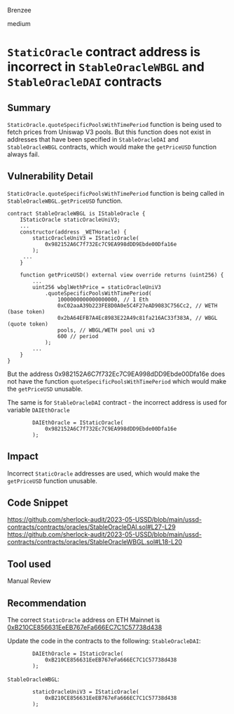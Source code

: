 Brenzee

medium

# `StaticOracle` contract address is incorrect in `StableOracleWBGL` and `StableOracleDAI` contracts

## Summary
`StaticOracle.quoteSpecificPoolsWithTimePeriod` function is being used to fetch prices from Uniswap V3 pools. 
But this function does not exist in addresses that have been specified in `StableOracleDAI` and `StableOracleWBGL` contracts, which would make the `getPriceUSD` function always fail.

## Vulnerability Detail
`StaticOracle.quoteSpecificPoolsWithTimePeriod` function is being called in `StableOracleWBGL.getPriceUSD` function.

```solidity
contract StableOracleWBGL is IStableOracle {
    IStaticOracle staticOracleUniV3;
    ...
    constructor(address _WETHoracle) {
        staticOracleUniV3 = IStaticOracle(
            0x982152A6C7f732Ec7C9EA998dDD9Ebde00Dfa16e
        );
     ...
    }

    function getPriceUSD() external view override returns (uint256) {
        ...
        uint256 wbglWethPrice = staticOracleUniV3
            .quoteSpecificPoolsWithTimePeriod(
                1000000000000000000, // 1 Eth
                0xC02aaA39b223FE8D0A0e5C4F27eAD9083C756Cc2, // WETH (base token)
                0x2bA64EFB7A4Ec8983E22A49c81fa216AC33f383A, // WBGL (quote token)
                pools, // WBGL/WETH pool uni v3
                600 // period
            );
        ...
    }
}
```

But the address 0x982152A6C7f732Ec7C9EA998dDD9Ebde00Dfa16e does not have the function `quoteSpecificPoolsWithTimePeriod` which would make the `getPriceUSD` unusable.

The same is for `StableOracleDAI` contract - the incorrect address is used for variable `DAIEthOracle`
```solidity
        DAIEthOracle = IStaticOracle(
            0x982152A6C7f732Ec7C9EA998dDD9Ebde00Dfa16e
        );
```

## Impact
Incorrect `StaticOracle` addresses are used, which would make the `getPriceUSD` function unusable.

## Code Snippet
https://github.com/sherlock-audit/2023-05-USSD/blob/main/ussd-contracts/contracts/oracles/StableOracleDAI.sol#L27-L29
https://github.com/sherlock-audit/2023-05-USSD/blob/main/ussd-contracts/contracts/oracles/StableOracleWBGL.sol#L18-L20

## Tool used
Manual Review

## Recommendation
The correct `StaticOracle` address on ETH Mainnet is [0xB210CE856631EeEB767eFa666EC7C1C57738d438](https://etherscan.io/address/0xB210CE856631EeEB767eFa666EC7C1C57738d438)

Update the code in the contracts to the following:
`StableOracleDAI`:
```solidity
        DAIEthOracle = IStaticOracle(
            0xB210CE856631EeEB767eFa666EC7C1C57738d438
        );
```

`StableOracleWBGL`:
```solidity
        staticOracleUniV3 = IStaticOracle(
            0xB210CE856631EeEB767eFa666EC7C1C57738d438
        );
```
